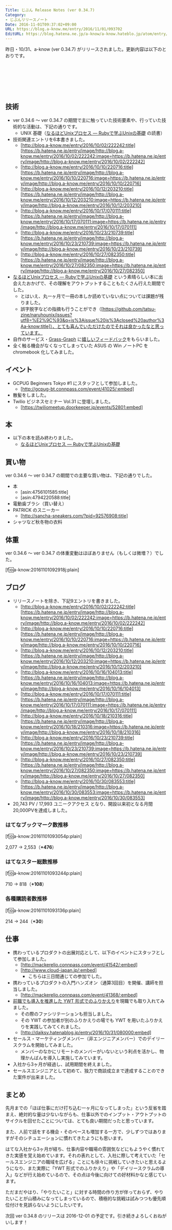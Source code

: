 ```yaml
---
Title: じぶん Release Notes (ver 0.34.7)
Category:
- じぶんリリースノート
Date: 2016-11-01T09:37:02+09:00
URL: https://blog.a-know.me/entry/2016/11/01/093702
EditURL: https://blog.hatena.ne.jp/a-know/a-know.hateblo.jp/atom/entry/10328749687192272843
---
```


昨日・10/31、a-know (ver 0.34.7) がリリースされました。更新内容は以下のとおりです。


<!-- more -->


<script async src="//pagead2.googlesyndication.com/pagead/js/adsbygoogle.js"></script>
<!-- article-top -->
<ins class="adsbygoogle"
     style="display:inline-block;width:728px;height:90px"
     data-ad-client="ca-pub-3463034538369189"
     data-ad-slot="8367620130"></ins>
<script>
(adsbygoogle = window.adsbygoogle || []).push({});
</script>


## 技術
* ver 0.34.6 〜 ver 0.34.7 の期間で主に触っていた技術要素や、行っていた技術的な活動は、下記の通りです。
    * UNIX 基礎（[なるほどUnixプロセス ― Rubyで学ぶUnixの基礎](http://tatsu-zine.com/books/naruhounix) の読書）
* 技術関連エントリを6本書きました。
    * [http://blog.a-know.me/entry/2016/10/02/222242:title] [https://b.hatena.ne.jp/entry/image/http://blog.a-know.me/entry/2016/10/02/222242:image=https://b.hatena.ne.jp/entry/image/http://blog.a-know.me/entry/2016/10/02/222242]
    * [http://blog.a-know.me/entry/2016/10/10/220716:title] [https://b.hatena.ne.jp/entry/image/http://blog.a-know.me/entry/2016/10/10/220716:image=https://b.hatena.ne.jp/entry/image/http://blog.a-know.me/entry/2016/10/10/220716]
    * [http://blog.a-know.me/entry/2016/10/12/203210:title] [https://b.hatena.ne.jp/entry/image/http://blog.a-know.me/entry/2016/10/12/203210:image=https://b.hatena.ne.jp/entry/image/http://blog.a-know.me/entry/2016/10/12/203210]
    * [http://blog.a-know.me/entry/2016/10/17/070111:title] [https://b.hatena.ne.jp/entry/image/http://blog.a-know.me/entry/2016/10/17/070111:image=https://b.hatena.ne.jp/entry/image/http://blog.a-know.me/entry/2016/10/17/070111]
    * [http://blog.a-know.me/entry/2016/10/23/210739:title] [https://b.hatena.ne.jp/entry/image/http://blog.a-know.me/entry/2016/10/23/210739:image=https://b.hatena.ne.jp/entry/image/http://blog.a-know.me/entry/2016/10/23/210739]
    * [http://blog.a-know.me/entry/2016/10/27/082350:title] [https://b.hatena.ne.jp/entry/image/http://blog.a-know.me/entry/2016/10/27/082350:image=https://b.hatena.ne.jp/entry/image/http://blog.a-know.me/entry/2016/10/27/082350]
* [なるほどUnixプロセス ― Rubyで学ぶUnixの基礎](http://tatsu-zine.com/books/naruhounix) という素晴らしい本に出会えたおかげで、その理解をアウトプットすることもたくさん行えた期間でした。
    * とはいえ、丸一ヶ月で一冊の本しか読めていない点については課題が残りました。
    * 誤字脱字などの指摘も行うことができ（[https://github.com/tatsu-zine/naruhounix/issues?utf8=%E2%9C%93&q=is%3Aissue%20is%3Aclosed%20author%3Aa-know:title]）、とても喜んでいただけたのでそれは良かったなと思っています。
* 自作のサービス・[Grass-Graph](https://grass-graph.moshimo.works/) に[嬉しいフィードバック](https://github.com/a-know/grass-graph/issues/4)をもらいました。
* 全く触る機会がなくなってしまっていた ASUS の Win ノートPC を chromebook 化してみました。


## イベント
* GCPUG Beginners Tokyo #1 にスタッフとして参加しました。
    * [http://gcpug-bt.connpass.com/event/41025/:embed]
* 散髪をしました。
* Twilio ビジネスセミナー Vol.31 に登壇しました。
    * [https://twiliomeetup.doorkeeper.jp/events/52801:embed]




## 本
* 以下の本を読み終わりました。
    * [なるほどUnixプロセス ― Rubyで学ぶUnixの基礎](http://tatsu-zine.com/books/naruhounix)


## 買い物
ver 0.34.6 〜 ver 0.34.7 の期間での主要な買い物は、下記の通りでした。

* 本
    * [asin:4756101585:title]
    * [asin:4794220588:title]
* 電動歯ブラシ（買い替え）
* PATRICK のスニーカー
    * [http://sancha-sneakers.com/?pid=92576908:title]
* シャツなど秋冬物の衣料



## 体重
ver 0.34.6 〜 ver 0.34.7 の体重変動はほぼありません（もしくは微増？）でした。

[f:id:a-know:20161101092918j:plain]


## ブログ
* リリースノートを除き、下記9エントリを書きました。
    * [http://blog.a-know.me/entry/2016/10/02/222242:title] [https://b.hatena.ne.jp/entry/image/http://blog.a-know.me/entry/2016/10/02/222242:image=https://b.hatena.ne.jp/entry/image/http://blog.a-know.me/entry/2016/10/02/222242]
    * [http://blog.a-know.me/entry/2016/10/10/220716:title] [https://b.hatena.ne.jp/entry/image/http://blog.a-know.me/entry/2016/10/10/220716:image=https://b.hatena.ne.jp/entry/image/http://blog.a-know.me/entry/2016/10/10/220716]
    * [http://blog.a-know.me/entry/2016/10/12/203210:title] [https://b.hatena.ne.jp/entry/image/http://blog.a-know.me/entry/2016/10/12/203210:image=https://b.hatena.ne.jp/entry/image/http://blog.a-know.me/entry/2016/10/12/203210]
    * [http://blog.a-know.me/entry/2016/10/16/104013:title] [https://b.hatena.ne.jp/entry/image/http://blog.a-know.me/entry/2016/10/16/104013:image=https://b.hatena.ne.jp/entry/image/http://blog.a-know.me/entry/2016/10/16/104013]
    * [http://blog.a-know.me/entry/2016/10/17/070111:title] [https://b.hatena.ne.jp/entry/image/http://blog.a-know.me/entry/2016/10/17/070111:image=https://b.hatena.ne.jp/entry/image/http://blog.a-know.me/entry/2016/10/17/070111]
    * [http://blog.a-know.me/entry/2016/10/18/210316:title] [https://b.hatena.ne.jp/entry/image/http://blog.a-know.me/entry/2016/10/18/210316:image=https://b.hatena.ne.jp/entry/image/http://blog.a-know.me/entry/2016/10/18/210316]
    * [http://blog.a-know.me/entry/2016/10/23/210739:title] [https://b.hatena.ne.jp/entry/image/http://blog.a-know.me/entry/2016/10/23/210739:image=https://b.hatena.ne.jp/entry/image/http://blog.a-know.me/entry/2016/10/23/210739]
    * [http://blog.a-know.me/entry/2016/10/27/082350:title] [https://b.hatena.ne.jp/entry/image/http://blog.a-know.me/entry/2016/10/27/082350:image=https://b.hatena.ne.jp/entry/image/http://blog.a-know.me/entry/2016/10/27/082350]
    * [http://blog.a-know.me/entry/2016/10/30/083553:title] [https://b.hatena.ne.jp/entry/image/http://blog.a-know.me/entry/2016/10/30/083553:image=https://b.hatena.ne.jp/entry/image/http://blog.a-know.me/entry/2016/10/30/083553]
*  20,743 PV /  17,993 ユニークアクセス となり、開設以来初となる月間20,000PVを達成しました。

### はてなブックマーク数推移

[f:id:a-know:20161101093054p:plain]

2,077 → 2,553（<b>+476</b>）


### はてなスター総数推移

[f:id:a-know:20161101093244p:plain]

710 → 818（<b>+108</b>）


### 各種購読者数推移

[f:id:a-know:20161101093136p:plain]

214 → 244（<b>+30</b>）


## 仕事
* 携わっているプロダクトの出展対応として、以下のイベントにスタッフとして参加しました。
    * [http://mackerelio.connpass.com/event/41542/:embed]
    * [http://www.cloud-japan.jp/:embed]
        * こちらは三日間通じての参加でした。
* 携わっているプロダクトの入門ハンズオン（通算3回目）を開催、講師を担当しました。
    * [http://mackerelio.connpass.com/event/41368/:embed]
* [前職でも導入を推進した YWT 形式でのふりかえり](http://tech.feedforce.jp/ywt-retrospective.html)を現職でも取り入れてみました。
    * その際のファシリテーションも担当しました。
    * その YWT の参加者が別のふりかえりの場でも YWT を用いたふりかえりを実践してみてくれました。
    * [http://daiksy.hatenablog.jp/entry/2016/10/31/080000:embed]
* セールス・マーケティングメンバー（非エンジニアメンバー）でのデイリースクラムを開始してみました。
    * メンバーのなかにリモートのメンバーがいないという利点を活かし、物理かんばんを導入し実施してみています。
* 入社から3ヶ月が経過し、試用期間を終えました。
* セールスエンジニアとして初めて、独力で商談成立まで達成することのできた案件が出来ました。


## まとめ
先月までの「ほぼ仕事にだけ打ち込む一ヶ月になってしまった」という反省を踏まえ、絶対的な量は少ないながらも、仕事以外でのインプット・アウトプットのサイクルを回せたことについては、とても良い期間だったと思っています。


また、人前で話をする機会・そのペースも増加する一方で、少しずつではありますがそのシチュエーションに慣れてきたようにも思います。


はてな入社から3ヶ月が経ち、仕事内容や職場の雰囲気などにもようやく慣れてきた実感を覚え始めています。それの表れとして、入社に際して考えていた「セールスエンジニアの職域を広げる」ことにも徐々に挑戦していきたいと思えるようになり、また実際に「YWT 形式でのふりかえり」や「デイリースクラムの導入」などが行え始めているので、その点は今後に向けての好材料かなと感じています。


ただまだやはり、「やりたいこと」に対する時間の作り方が伴っておらず、やりたいことが山積みになってしまっているので、積極的な挑戦は試みつつも優先順位付けを見誤らないようにしたいです。


次回 ver 0.34.8 のリリースは 2016-12-01 の予定です。引き続きよろしくおねがいします！



<script async src="//pagead2.googlesyndication.com/pagead/js/adsbygoogle.js"></script>
<!-- article-bottom2 -->
<ins class="adsbygoogle"
     style="display:inline-block;width:300px;height:250px"
     data-ad-client="ca-pub-3463034538369189"
     data-ad-slot="5274552934"></ins>
<script>
(adsbygoogle = window.adsbygoogle || []).push({});
</script>


<div>
<a href='http://cloud.feedly.com/#subscription%2Ffeed%2Fhttp%3A%2F%2Fblog.a-know.me%2Ffeed'  target='blank'><img id='feedlyFollow' src='http://s3.feedly.com/img/follows/feedly-follow-rectangle-volume-small_2x.png' alt='follow us in feedly' width='65' height='20'></a>

<iframe src="http://blog.hatena.ne.jp/a-know/a-know.hateblo.jp/subscribe/iframe" allowtransparency="true" frameborder="0" scrolling="no" width="150" height="28"></iframe>
</div>
